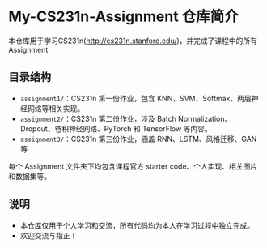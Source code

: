 # My-CS231n-Assignment 仓库简介

本仓库用于学习CS231n(http://cs231n.stanford.edu/)，并完成了课程中的所有 Assignment

## 目录结构
- `assignment1/`：CS231n 第一份作业，包含 KNN、SVM、Softmax、两层神经网络等相关实现。
- `assignment2/`：CS231n 第二份作业，涉及 Batch Normalization、Dropout、卷积神经网络、PyTorch 和 TensorFlow 等内容。
- `assignment3/`：CS231n 第三份作业，涵盖 RNN、LSTM、风格迁移、GAN 等

每个 Assignment 文件夹下均包含课程官方 starter code、个人实现、相关图片和数据集等。

## 说明
- 本仓库仅用于个人学习和交流，所有代码均为本人在学习过程中独立完成。
- 欢迎交流与指正！
